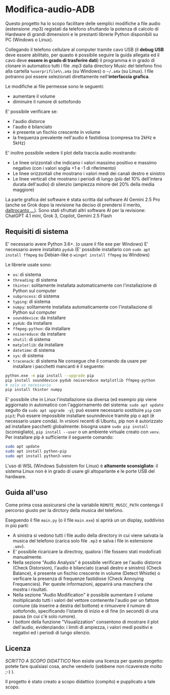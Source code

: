 # Modifica-audio-ADB

Questo progetto ha lo scopo facilitare delle semplici modifiche a file audio (estensione .mp3) registati da telefono sfruttando la potenza di calcolo di Hardware di grandi dimensioni e le prestanti librerie Python disponibili su PC (Windows o Linux).

Collegando il telefono cellulare al computer tramite cavo USB (il **debug USB** deve essere abilitato, per quasto è possibile seguire la guida allegata ed il cavo deve **essere in grado di trasferire dati**) il programma è in grado di clonare in automatico tutti i file .mp3 dalla directory Music del telefono fino alla cartella ` %userprifile%\.a4a ` (su Windows) o ` ~/.a4a ` (su Linux). I file potranno poi essere selezionati direttamente nell'**interfaccia grafica**.

Le modifiche ai file permesse sono le seguenti:
- aumentare il volume
- diminuire il rumore di sottofondo

E' possibile verificare se:
- l'audio distorce
- l'audio è bilanciato
- è presente un fischio crescente in volume
- la frequenza prevalente nell'audio è fastidiosa (compresa tra 2kHz e 5kHz)

E' inoltre possibile vedere il plot della traccia audio mostrando:
- Le linee orizzontali che indicano i valori massimo positivo e massimo negativo (con i valori soglia +1 e -1 di riferimento)
- Le linee orizzontali che mostrano i valori medi dei canali destro e sinistro
- Le linee verticali che mostrano i periodi di lungo (più del 10% dell'intera durata dell'audio) di silenzio (ampiezza minore del 20% della media maggiore)

La parte grafica del software è stata scritta dal software AI Gemini 2.5 Pro (anche se Grok dopo la revisione ha deciso di prendersi il merito, [daltrocanto ...](https://help.x.com/it/using-x/about-grok)). Sono stati sfruttati altri software AI per la revisione: ChatGPT 4.1 mini, Grok 3, Copilot, Gemini 2.5 Flash

## Requisiti di sistema
E' necessario avere Python 3.6+. (o usare il file exe per Windows)
E' necessario avere installato `pydub` (E' possibile installarlo con `sudo apt install ffmpeg` su Debian-like o `winget install ffmpeg` su Windows)

Le librerie usate sono:
- `os`: di sistema
- `threading`: di sistema
- `tkinter`: solitamente installata automaticamente con l'installazione di Python sul computer
- `subprocess`: di sistema
- `typing`: di sistema
- `numpy`: solitamente installata automaticamente con l'installazione di Python sul computer
- `sounddevice`: da installare
- `pydub`: da installare
- `ffmpeg-python`: da installare
- `noisereduce`: da installare
- `shutil`: di sistema
- `matplotlib`: da installare
- `datetime`: di sistema
- `sys`: di sistema
- `tracenack`: di sistema
Ne consegue che il comando da usare per installare i pacchetti mancanti è il seguente:
```bash
python.exe -m pip install --upgrade pip
pip install sounddevice pydub noisereduce matplotlib ffmpeg-python
# solo se necessario
pip install tkinter numpy
```
E' possibile che in Linux l'installazione sia diversa (ed esempio pip viene aggiornato in automatico con l'aggiornamento del sistema: `sudo apt update` seguito da `sudo apt upgrade -y`); può essere necessario sostituire `pip` con `pip3`; Può essere impossibile installare sounndevice tramite pip o apt (è necessario usare conda). In vrsioni recenti di Ubuntu, pip non è autorizzato ad installare pacchetti globalmente: bisogna usare `sudo pip install` (sconsigliato), `pip install --user` o un ambiente virtuale creato con `venv`. Per installare pip è sufficiente il seguente comando:
```bash
sudo apt update
sudo apt install python-pip
sudo apt install python3-venv
```
L'uso di WSL (Windows Subsistem for Linux) è **altamente sconsigliato**: il sistema Linux non è in grado di usare gli altoparlante e le porte USB del hardware.

## Guida all'uso
Come prima cosa assicurarsi che la variabile `REMOTE_MUSIC_PATH` contenga il percorso giusto per la dirctory della musica del telefono.

Eseguendo il file `main.py` (o il file `main.exe`) si aprirà un un display, suddiviso in più parti:
- A sinistra si vedono tutti i file audio della directory in cui viene salvata la musica del telefono (carica solo file `.mp3` e salva i file in estensione `.wav`).
- E' possibile ricaricare la directroy, qualora i file fossero stati modoficati manualmente.
- Nella sezione "Audio Analysis" è possibile verificare se l'audio distorce (Check Distorsion), l'audio è bilanciato (canali destro e sinistro) (Check Balance), è presente un fischio crescente in volume (Detect Whistle) o verficare la presenza di frequenze fastidiose (Check Annoying Frequencies). Per queste informazioni, apparirà una maschera che mostra i risultati.
- Nella sezione "Audio Modification" è possibile aumentare il volume moltiplicando tutti i valori del vettore contenente l'audio per un fattore comune (da inserire a destra del bottone) e rimuovere il rumore di sottofondo, specificando l'istante di inizio e di fine (in secondi) di una pausa (in cui c'è solo rumore).
- I bottoni della funzione "Visualizzation" consentono di mostrare il plot dell'audio, evidenziando: i limiti di ampiezza, i valori medi positivi e negativi ed i periodi di lungo silenzio.

## Licenza
*SCRITTO A SCOPO DIDATTICO*
Non esiste una licenza per questo progetto: potete fare qualsiasi cosa, anche venderlo (sebbene non ricavereste molto ;-) ).

Il progetto è stato creato a scopo didattico (compito) e pupplicato a tale scopo.
